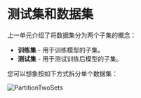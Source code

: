 # 测试集和数据集

上一单元介绍了将数据集分为两个子集的概念：

- **训练集** - 用于训练模型的子集。
- **测试集** - 用于测试训练后模型的子集。

您可以想象按如下方式拆分单个数据集：

![PartitionTwoSets](../PartitionTwoSets.svg)

